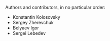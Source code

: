 Authors and contributors, in no particular order:

* Konstantin Kolosovsky
* Sergey Zherevchuk
* Belyaev Igor
* Sergei Lebedev